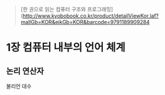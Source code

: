 > [한 권으로 읽는 컴퓨터 구조와 프로그래밍](http://www.kyobobook.co.kr/product/detailViewKor.laf?mallGb=KOR&ejkGb=KOR&barcode=9791189909284

# 1장 컴퓨터 내부의 언어 체계
## 논리 연산자
불리언 대수